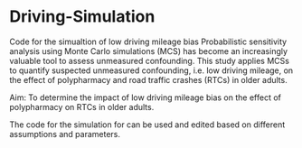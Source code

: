 # Driving-Simulation
Code for the simualtion of low driving mileage bias
Probabilistic sensitivity analysis using Monte Carlo simulations (MCS) has become an increasingly valuable tool to assess unmeasured confounding. 
This study applies MCSs to quantify suspected unmeasured confounding, i.e. low driving mileage, 
on the effect of polypharmacy and road traffic crashes (RTCs) in older  adults.

Aim: To determine the impact of low driving mileage bias on the effect of polypharmacy
on RTCs in older adults.

The code for the simulation for can be used and edited based on different assumptions and parameters.
